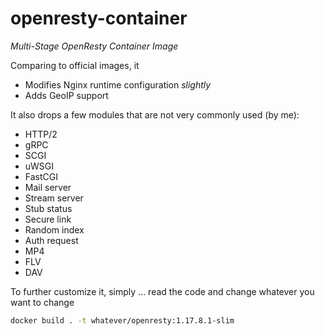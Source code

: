 # openresty-container

*Multi-Stage OpenResty Container Image*

Comparing to official images, it

- Modifies Nginx runtime configuration *slightly*
- Adds GeoIP support

It also drops a few modules that are not very commonly used (by me):

- HTTP/2
- gRPC
- SCGI
- uWSGI
- FastCGI
- Mail server
- Stream server
- Stub status
- Secure link
- Random index
- Auth request
- MP4
- FLV
- DAV

To further customize it, simply ... read the code and change whatever you want to change

```bash
docker build . -t whatever/openresty:1.17.8.1-slim
```

